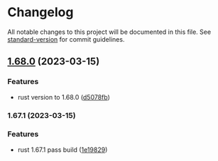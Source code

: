# Changelog

All notable changes to this project will be documented in this file. See [standard-version](https://github.com/conventional-changelog/standard-version) for commit guidelines.

## [1.68.0](https://github.com/sinlov/docker-rust-buster/compare/v1.67.1...v1.68.0) (2023-03-15)


### Features

* rust version to 1.68.0 ([d5078fb](https://github.com/sinlov/docker-rust-buster/commit/d5078fb9c698a616defc2a348d3923009a7f8a48))

### 1.67.1 (2023-03-15)


### Features

* rust 1.67.1 pass build ([1e19829](https://github.com/sinlov/docker-rust-buster/commit/1e19829e5cb887776b20022145afe076b127a4a0))
